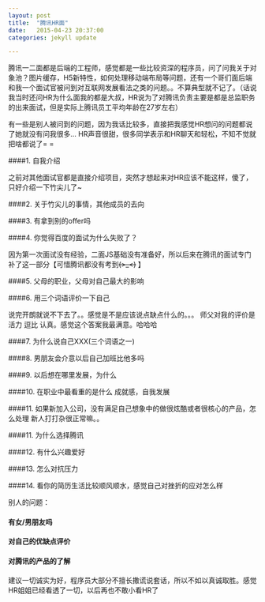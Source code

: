 ```yaml
---
layout: post
title:  "腾讯HR面"
date:   2015-04-23 20:37:00
categories: jekyll update

---
```


腾讯一二面都是后端的工程师，感觉都是一些比较资深的程序员，问了问我关于对象池？图片缓存，H5新特性，如何处理移动端布局等问题，还有一个哥们面后端和我一个面试官被问到对互联网发展看法之类的问题。。不算典型就不记了。（话说我当时还问HR为什么面我的都是大叔，HR说为了对腾讯负责主要是都是总监职务的出来面试，但是实际上腾讯员工平均年龄在27岁左右）

<!-- more --> 

有一些是别人被问到的问题，因为我话比较多，直接把我感觉HR想问的问题都说了她就没有问我很多...
HR声音很甜，很多同学表示和HR聊天和轻松，不知不觉就把啥都说了= = 


####1. 自我介绍

之前对其他面试官都是直接介绍项目，突然才想起来对HR应该不能这样，傻了，只好介绍一下竹尖儿了~


####2. 关于竹尖儿的事情，其他成员的去向

####3. 有拿到别的offer吗

####4. 你觉得百度的面试为什么失败了？

因为第一次面试没有经验，二面JS基础没有准备好，所以后来在腾讯的面试专门补了这一部分【可惜腾讯都没有考到~~~~(>_<)~~~~ 】

####5. 父母的职业，父母对自己最大的影响

####6. 用三个词语评价一下自己

说完开朗就说不下去了。。感觉是不是应该说点缺点什么的。。。
师父对我的评价是 活力 逗比 认真。感觉这个答案我最满意。哈哈哈

####7. 为什么说自己XXX(三个词语之一)

####8. 男朋友会介意以后自己加班比他多吗

####9. 以后想在哪里发展，为什么

####10. 在职业中最看重的是什么
成就感，自我发展

####11. 如果新加入公司，没有满足自己想象中的做很炫酷或者很核心的产品，怎么处理
新人打打杂很正常嘛。。

####11. 为什么选择腾讯

####12. 有什么兴趣爱好

####13. 怎么对抗压力

####14. 看你的简历生活比较顺风顺水，感觉自己对挫折的应对怎么样



别人的问题：
#### 有女/男朋友吗

#### 对自己的优缺点评价

#### 对腾讯的产品的了解

建议一切诚实为好，程序员大部分不擅长撒谎说套话，所以不如以真诚取胜。感觉HR姐姐已经看透了一切，以后再也不敢小看HR了




